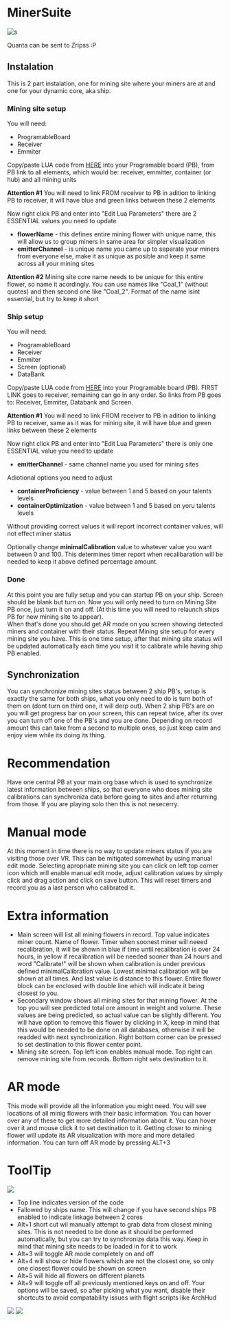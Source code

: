 # MinerSuite

![s](MainScreen.jpg)

Quanta can be sent to Zripss :P

## Instalation

This is 2 part instalation, one for mining site where your miners are at and one for your dynamic core, aka ship.

### Mining site setup
 You will need:
   * ProgramableBoard
   * Receiver
   * Emmiter

Copy/paste LUA code from [HERE](https://raw.githubusercontent.com/GcGoat/MinerSuite/main/MiningSiteLUA) into your Programable board (PB), from PB link to all elements, which would be: receiver, emmitter, container (or hub) and all mining units  

**Attention #1** You will need to link FROM receiver to PB in adition to linking PB to receiver, it will have blue and green links between these 2 elements 

Now right click PB and enter into "Edit Lua Parameters" there are 2 ESSENTIAL values you need to update
 * **flowerName** - this defines entire mining flower with unique name, this will allow us to group miners in same area for simpler visualization
 * **emitterChannel** - is unique name you came up to separate your miners from everyone else, make it as unique as posible and keep it same across all your mining sites  

**Attention #2** Mining site core name needs to be unique for this entire flower, so name it acordingly. You can use names like "Coal_1" (without quotes) and then second one like "Coal_2". Format of the name isint essential, but try to keep it short

### Ship setup
 You will need:
   * ProgramableBoard
   * Receiver
   * Emmiter
   * Screen (optional)
   * DataBank

Copy/paste LUA code from [HERE](https://raw.githubusercontent.com/GcGoat/MinerSuite/main/ShipsPBLUA) into your Programable board (PB). FIRST LINK goes to receiver, remaining can go in any order. So links from PB goes to: Receiver, Emmiter, Databank and Screen.
  
**Attention #1** You will need to link FROM receiver to PB in adition to linking PB to receiver, same as it was for mining site, it will have blue and green links between these 2 elements 
  
Now right click PB and enter into "Edit Lua Parameters" there is only one ESSENTIAL value you need to update
 * **emitterChannel** - same channel name you used for mining sites
   
Adiotional options you need to adjust
* **containerProficiency** - value between 1 and 5 based on your talents levels
* **containerOptimization** - value between 1 and 5 based on yoru talents levels
  
Without providing correct values it will report incorrect container values, will not effect miner status
  
Optionally change **minimalCalibration** value to whatever value you want between 0 and 100. This determines timer report when recalibaration will be needed to keep it above defined percentage amount. 

### Done
At this point you are fully setup and you can startup PB on your ship. Screen should be blank but turn on. Now you will only need to turn on Mining Site PB once, just turn it on and off. (At this time you will need to relaunch ships PB for new mining site to appear).  
When that's done you should get AR mode on you screen showing detected miners and container with their status. Repeat Mining site setup for every mining site you have. This is one time setup, after that mining site status will be updated automatically each time you visit it to calibrate while having ship PB enabled. 
 

## Synchronization
  
You can synchronize mining sites status between 2 ship PB's, setup is exactly the same for both ships, what you only need to do is turn both of them on (dont turn on third one, it will derp out). When 2 ship PB's are on you will get progress bar on your screen, this can repeat twice, after its over you can turn off one of the PB's and you are done. Depending on record amount this can take from a second to multiple ones, so just keep calm and enjoy view while its doing its thing.  

# Recommendation 
Have one central PB at your main org base which is used to synchronize latest information between ships, so that everyone who does mining site calibrations can synchroniza data before going to sites and after returning from those. If you are playing solo then this is not nesecerry. 

# Manual mode
At this moment in time there is no way to update miners status if you are visiting those over VR. This can be mitigated somewhat by using manual edit mode. Selecting apropriate mining site you can click on left top corner icon which will enable manual edit mode, adjust calibration values by simply click and drag action and click on save button. This will reset timers and record you as a last person who calibrated it. 

# Extra information
 * Main screen will list all mining flowers in record. Top value indicates miner count. Name of flower. Timer when soonest miner will neeed recalibration, it will be shown in blue if time until recalibration is over 24 hours, in yellow if recalibration will be needed sooner than 24 hours and word "Calibrate!" will be shown when calibration is under previous defined minimalCalibration value. Lowest minimal calibration will be shown at all times. And last value is distance to this flower. Entire flower block can be enclosed with double line which will indicate it being closest to you.
 * Secondary window shows all mining sites for that mining flower. At the top you will see predicted total ore amount in weight and volume. These values are being predicted, so actual value can be slightly different. You will have option to remove this flower by clicking in X, keep in mind that this would be needed to be done on all databases, otherwise it will be readded with next synchronization. Right bottom corner can be pressed to set destination to this flower center point.
 * Mining site screen. Top left icon enables manual mode. Top right can remove mining site from records. Bottom right sets destination to it.


# AR mode
This mode will provide all the information you might need. You will see locations of all minig flowers with their basic information. You can hover over any of these to get more detailed information about it. You can hover over it and mouse click it to set destination to it. Getting closer to mining flower will update its AR visualization with more and more detailed information. You can turn off AR mode by pressing ALT+3

# ToolTip
![](tooltip.jpg)
* Top line indicates version of the code
* Fallowed by ships name. This will change if you have second ships PB enabled to indicate linkage between 2 cores
* Alt+1 short cut wil manually attempt to grab data from closest mining sites. This is not needed to be done as it should be performed automatically, but you can try to synchronize data this way. Keep in mind that mining site needs to be loaded in for it to work
* Alt+3 will toggle AR mode completely on and off
* Alt+4 will show or hide flowers which are not the closest one, so only one closest flower could be shown on screen
* Alt+5 will hide all flowers on different planets
* Alt+9 will toggle off all previously mentioned keys on and off. Your options will be saved, so after picking what you want, disable their shortcuts to avoid compatability issues with flight scripts like ArchHud


![](SubScreen.jpg)
![](MinerScreen.jpg)
